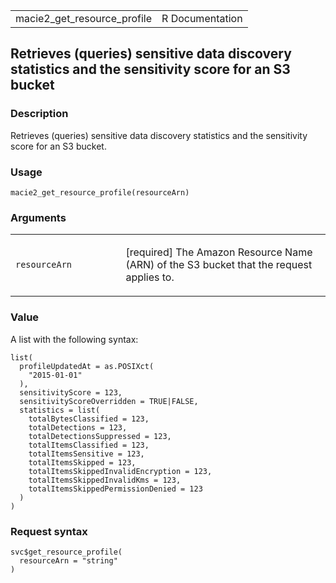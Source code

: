 <table style="width: 100%;">
<tbody>
<tr class="odd">
<td>macie2_get_resource_profile</td>
<td style="text-align: right;">R Documentation</td>
</tr>
</tbody>
</table>

## Retrieves (queries) sensitive data discovery statistics and the sensitivity score for an S3 bucket

### Description

Retrieves (queries) sensitive data discovery statistics and the
sensitivity score for an S3 bucket.

### Usage

    macie2_get_resource_profile(resourceArn)

### Arguments

<table>
<colgroup>
<col style="width: 35%" />
<col style="width: 65%" />
</colgroup>
<tbody>
<tr class="odd">
<td><code
id="macie2_get_resource_profile_:_resourceArn">resourceArn</code></td>
<td><p>[required] The Amazon Resource Name (ARN) of the S3 bucket that
the request applies to.</p></td>
</tr>
</tbody>
</table>

### Value

A list with the following syntax:

    list(
      profileUpdatedAt = as.POSIXct(
        "2015-01-01"
      ),
      sensitivityScore = 123,
      sensitivityScoreOverridden = TRUE|FALSE,
      statistics = list(
        totalBytesClassified = 123,
        totalDetections = 123,
        totalDetectionsSuppressed = 123,
        totalItemsClassified = 123,
        totalItemsSensitive = 123,
        totalItemsSkipped = 123,
        totalItemsSkippedInvalidEncryption = 123,
        totalItemsSkippedInvalidKms = 123,
        totalItemsSkippedPermissionDenied = 123
      )
    )

### Request syntax

    svc$get_resource_profile(
      resourceArn = "string"
    )
